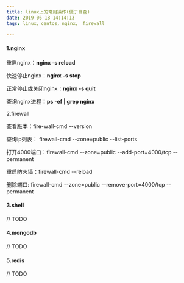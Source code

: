 ```yaml
---
title: linux上的常用操作(便于自查)
date: 2019-06-18 14:14:13
tags: linux，centos，nginx， firewall

---
```


#### 1.nginx

重启nginx：**nginx -s reload**

快速停止nginx：**nginx  -s stop**

正常停止或关闭nginx：**nginx -s quit**

查询nginx进程：**ps  -ef | grep nginx**

2.firewall

查看版本：fire-wall-cmd --version

查询ip列表： firewall-cmd --zone=public --list-ports

打开4000端口：firewall-cmd --zone=public --add-port=4000/tcp --permanent

重启防火墙：firewall-cmd --reload

删除端口:  firewall-cmd --zone=public --remove-port=4000/tcp --permanent

#### 3.shell

// TODO

#### 4.mongodb

// TODO

#### 5.redis

// TODO